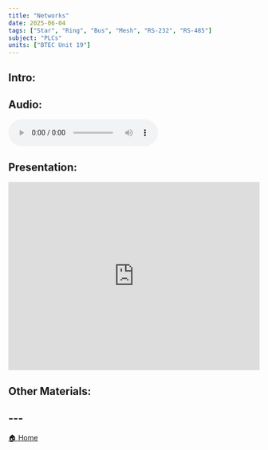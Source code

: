 ```yaml
---
title: "Networks"
date: 2025-06-04
tags: ["Star", "Ring", "Bus", "Mesh", "RS-232", "RS-485"]
subject: "PLCs"
units: ["BTEC Unit 19"]
---
```


## Intro:

## Audio:

<audio controls>
    <source src="https://EngineeringShare.github.io/engineering-hub/audio/Network Topologies and Standards.mp3" type="audio/mpeg">
    Your browser does not support the audio element.
</audio>

## Presentation:

<div style="position: relative; width: 100%; height: 0; padding-top: 75%;">
    <iframe src="https://EngineeringShare.github.io/engineering-hub/presentations/Networks.pdf" 
        style="position: absolute; top: 0; left: 0; width: 100%; height: 100%; border: none;">
    </iframe>
</div>

## Other Materials:

## ---

<a href="https://engineeringshare.github.io/engineering-hub">🏠 Home</a>
